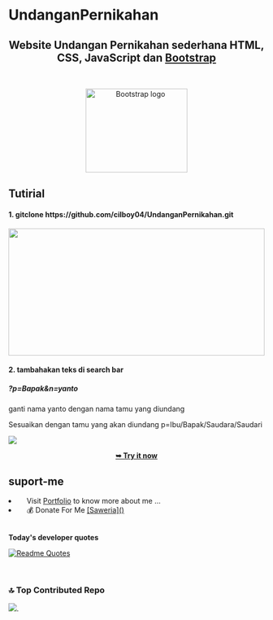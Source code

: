 # UndanganPernikahan
<h2 align="center">Website Undangan Pernikahan sederhana HTML, CSS, JavaScript dan <a href="https://getbootstrap.com/">Bootstrap</a></h2><br>

<p align="center">
  <a href="https://getbootstrap.com/">
    <img src="https://getbootstrap.com/docs/5.3/assets/brand/bootstrap-logo-shadow.png" alt="Bootstrap logo" width="200" height="165">
  </a>
  <br>
</p>

## Tutirial
<h4>1. gitclone https://github.com/cilboy04/UndanganPernikahan.git</h4>
<div align="center">
<img src="https://github.com/cilboy04/foto/blob/main/screenshot/1.jpg?raw=true" width="100%" height="250">
</div>
<h4>2. tambahakan teks di search bar</h4>
<h5>?p=Bapak&n=yanto</h5>
<p>ganti nama yanto dengan nama tamu yang diundang</p>
<p>Sesuaikan dengan tamu yang akan diundang p=Ibu/Bapak/Saudara/Saudari</p>
<img src="https://github.com/cilboy04/foto/blob/main/screenshot/Screenshot%20(9).png?raw=true">
<p align="center"><a href="https://cilboy04.github.io/UndanganPernikahan/" ><strong>➥ Try it now</strong></a></p>

## suport-me
  <li align="left">&nbsp;&nbsp;&nbsp;&nbsp;Visit  <a href="https://cilboy04.github.io/nazrilacilportofolio/" target="_blank">Portfolio</a> to know more about me ...</li>
    <li align="left">&nbsp;&nbsp;&nbsp;&nbsp;💰 Donate For Me
  <a href="https://saweria.co/acil04" target="_blank">[Saweria]()</a></li>
<br>

<strong>Today's developer quotes</strong>

[![Readme Quotes](https://quotes-github-readme.vercel.app/api?type=horizontal&theme=swift&border=true)](https://github.com/piyushsuthar/github-readme-quotes)

<br>

### 🔝 Top Contributed Repo

![](https://github-contributor-stats.vercel.app/api?username=cilboy04&limit=5&theme=dark&combine_all_yearly_contributions=true).
